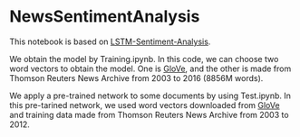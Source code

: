 # NewsSentimentAnalysis

This notebook is based on [LSTM-Sentiment-Analysis](https://github.com/adeshpande3/LSTM-Sentiment-Analysis).

We obtain the model by Training.ipynb.
In this code, we can choose two word vectors to obtain the model. One is [GloVe](http://nlp.stanford.edu/projects/glove/), and the other is made from Thomson Reuters News Archive from 2003 to 2016 (8856M words).

We apply a pre-trained network to some documents by using Test.ipynb.
In this pre-tarined network, we used word vectors downloaded from [GloVe](http://nlp.stanford.edu/projects/glove/) and training data made from Thomson Reuters News Archive from 2003 to 2012.
